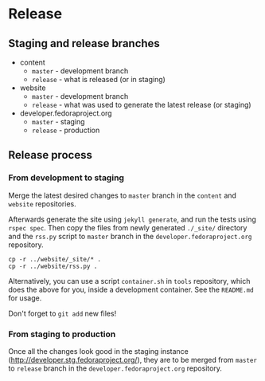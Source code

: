 # Release

## Staging and release branches

- content
  - `master` - development branch
  - `release` - what is released (or in staging)
- website
  - `master` - development branch
  - `release` - what was used to generate the latest release (or staging)
- developer.fedoraproject.org
  - `master` - staging
  - `release` - production

## Release process

### From development to staging

Merge the latest desired changes to `master` branch in the `content` and `website` repositories.

Afterwards generate the site using `jekyll generate`, and run the tests using `rspec spec`. Then copy the files from newly generated `./_site/` directory and the `rss.py` script to `master` branch in the `developer.fedoraproject.org` repository.

```
cp -r ../website/_site/* .
cp -r ../website/rss.py .
```

Alternatively, you can use a script `container.sh` in `tools` repository, which does the above for you, inside a development container. See the `README.md` for usage.

Don't forget to `git add` new files!


### From staging to production

Once all the changes look good in the staging instance (http://developer.stg.fedoraproject.org/),
they are to be merged from `master` to `release` branch in the `developer.fedoraproject.org` repository.
